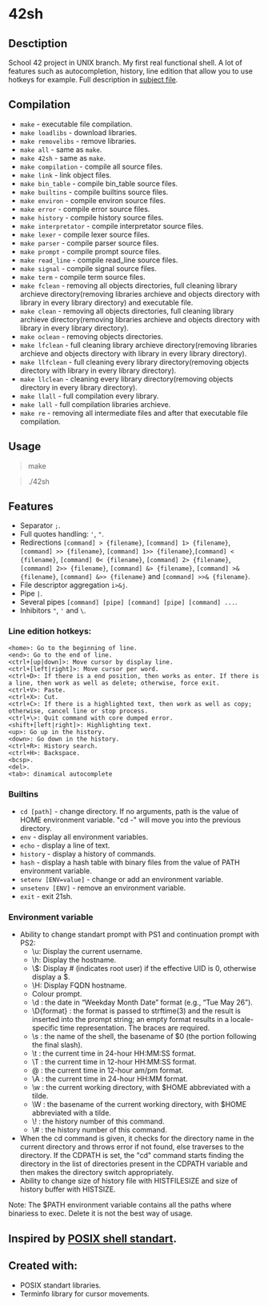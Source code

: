 # 42sh

## Desctiption

School 42 project in UNIX branch\. My first real functional shell. A lot of features such as autocompletion, history, line edition that allow you to use hotkeys for example\. Full description in
[subject file](https://cdn.intra.42.fr/pdf/pdf/2362/42sh.en.pdf "school project")\.

## Compilation

* `make` \- executable file compilation\.
* `make loadlibs` \- download libraries\.
* `make removelibs` \- remove libraries\.
* `make all` \- same as `make`\.
* `make 42sh` \- same as `make`\.
* `make compilation` \- compile all source files\.
* `make link` \- link object files\.
* `make bin_table` \- compile bin_table source files\.
* `make builtins` \- compile builtins source files\.
* `make environ` \- compile environ source files\.
* `make error` \- compile error source files\.
* `make history` \- compile history source files\.
* `make interpretator` \- compile interpretator source files\.
* `make lexer` \- compile lexer source files\.
* `make parser` \- compile parser source files\.
* `make prompt` \- compile prompt source files\.
* `make read_line` \- compile read_line source files\.
* `make signal` \- compile signal source files\.
* `make term` \- compile term source files\.
* `make fclean` \- removing all objects directories, full cleaning library archieve directory(removing libraries archieve and objects directory with library in every library directory) and executable file\.
* `make clean` \- removing all objects directories, full cleaning library archieve directory(removing libraries archieve and objects directory with library in every library directory)\.
* `make oclean` \- removing objects directories\.
* `make lfclean` \- full cleaning library archieve directory(removing libraries archieve and objects directory with library in every library directory)\.
* `make llfclean` \- full cleaning every library directory(removing objects directory with library in every library directory)\.
* `make llclean` \- cleaning every library directory(removing objects directory in every library directory)\.
* `make llall` \- full compilation every library\.
* `make lall` \- full compilation libraries archieve\.
* `make re` \- removing all intermediate files and after that executable file compilation\.

## Usage

>make

>./42sh

## Features

* Separator `;`\.
* Full quotes handling: `'`, `"`\.
* Redirections `[command] > {filename}`, `[command] 1> {filename}`, `[command] >> {filename}`, `[command] 1>> {filename}`,`[command] < {filename}`, `[command] 0< {filename}`, `[command] 2> {filename}`, `[command] 2>> {filename}`, `[command] &> {filename}`, `[command] >& {filename}`, `[command] &>> {filename}` and `[command] >>& {filename}`\.
* File descriptor aggregation `i>&j`\.
* Pipe `|`\.
* Several pipes `[command] [pipe] [command] [pipe] [command] ...`\.
* Inhibitors `"`, `'` and `\`\.

### Line edition hotkeys:
	<home>: Go to the beginning of line.
	<end>: Go to the end of line.
	<ctrl+[up|down]>: Move cursor by display line.
	<ctrl+[left|right]>: Move cursor per word.
	<ctrl+D>: If there is a end position, then works as enter. If there is a line, then work as well as delete; otherwise, force exit.
	<ctrl+V>: Paste.
	<ctrl+X>: Cut.
	<ctrl+C>: If there is a highlighted text, then work as well as copy; otherwise, cancel line or stop process.
	<ctrl+\>: Quit command with core dumped error.
	<shift+[left|right]>: Highlighting text.
	<up>: Go up in the history.
	<down>: Go down in the history.
	<ctrl+R>: History search.
	<ctrl+H>: Backspace.
	<bcsp>.
	<del>.
	<tab>: dinamical autocomplete

### Builtins

* `cd [path]` \- change directory\. If no arguments, path is the value of HOME environment variable\. "cd -" will move you into the previous directory\.
* `env` \- display all environment variables\.
* `echo` \- display a line of text\.
* `history` \- display a history of commands\.
* `hash` \- display a hash table with binary files from the value of PATH environment variable\.
* `setenv [ENV=value]` \- change or add an environment variable\.
* `unsetenv [ENV]` \- remove an environment variable\.
* `exit` \- exit 21sh\.

### Environment variable

* Ability to change standart prompt with PS1 and continuation prompt with PS2:
	- \u: Display the current username\.
	- \h: Display the hostname\.
	- \\$: Display # (indicates root user) if the effective UID is 0, otherwise display a $\.
	- \H: Display FQDN hostname\.
	- Colour prompt\.
	- \d : the date in “Weekday Month Date” format (e.g., “Tue May 26”)\.
	- \D{format} : the format is passed to strftime(3) and the result is inserted into the prompt string; an empty format results in a locale-specific time representation\. The braces are required\.
	- \s : the name of the shell, the basename of $0 (the portion following the final slash)\.
	- \t : the current time in 24-hour HH:MM:SS format\.
	- \T : the current time in 12-hour HH:MM:SS format\.
	- \@ : the current time in 12-hour am/pm format\.
	- \A : the current time in 24-hour HH:MM format\.
	- \w : the current working directory, with $HOME abbreviated with a tilde\.
	- \W : the basename of the current working directory, with $HOME abbreviated with a tilde\.
	- \\! : the history number of this command\.
	- \\# : the history number of this command\.
* When the cd command is given, it checks for the directory name in the current directory and throws error if not found, else traverses to the directory\. If the CDPATH is set, the "cd" command starts finding the directory in the list of directories present in the CDPATH variable and then makes the directory switch appropriately\.
* Ability to change size of history file with HISTFILESIZE and size of history buffer with HISTSIZE\.

Note: The $PATH environment variable contains all the paths where binariess to exec\. Delete it is not the best way of usage\.

## Inspired by [POSIX shell standart](https://pubs.opengroup.org/onlinepubs/009695399/utilities/xcu_chap02.html "Shell standart")\.

## Created with:

* POSIX standart libraries\.
* Terminfo library for cursor movements\.
